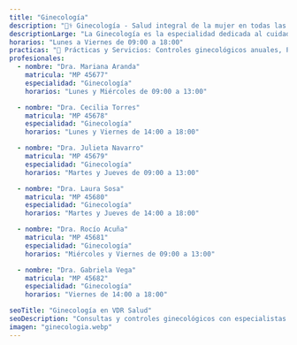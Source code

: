 ```yaml
---
title: "Ginecología"
description: "👩‍⚕️ Ginecología - Salud integral de la mujer en todas las etapas de su vida."
descriptionLarge: "La Ginecología es la especialidad dedicada al cuidado de la salud del sistema reproductor femenino. En VDR Salud ofrecemos atención personalizada en controles ginecológicos, estudios de Papanicolaou, colposcopía, seguimiento de embarazos y orientación en métodos anticonceptivos."
horarios: "Lunes a Viernes de 09:00 a 18:00"
practicas: "📌 Prácticas y Servicios: Controles ginecológicos anuales, Papanicolaou, Colposcopía, Asesoramiento en salud sexual y reproductiva, Seguimiento de embarazo, Ecografías ginecológicas y obstétricas, Tratamiento de infecciones y trastornos hormonales."
profesionales:
  - nombre: "Dra. Mariana Aranda"
    matricula: "MP 45677"
    especialidad: "Ginecología"
    horarios: "Lunes y Miércoles de 09:00 a 13:00"

  - nombre: "Dra. Cecilia Torres"
    matricula: "MP 45678"
    especialidad: "Ginecología"
    horarios: "Lunes y Viernes de 14:00 a 18:00"

  - nombre: "Dra. Julieta Navarro"
    matricula: "MP 45679"
    especialidad: "Ginecología"
    horarios: "Martes y Jueves de 09:00 a 13:00"

  - nombre: "Dra. Laura Sosa"
    matricula: "MP 45680"
    especialidad: "Ginecología"
    horarios: "Martes y Jueves de 14:00 a 18:00"

  - nombre: "Dra. Rocío Acuña"
    matricula: "MP 45681"
    especialidad: "Ginecología"
    horarios: "Miércoles y Viernes de 09:00 a 13:00"

  - nombre: "Dra. Gabriela Vega"
    matricula: "MP 45682"
    especialidad: "Ginecología"
    horarios: "Viernes de 14:00 a 18:00"

seoTitle: "Ginecología en VDR Salud"
seoDescription: "Consultas y controles ginecológicos con especialistas en salud de la mujer en VDR Salud."
imagen: "ginecologia.webp"
---
```

